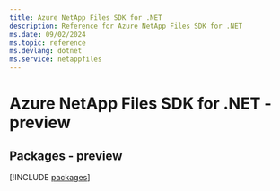 ```yaml
---
title: Azure NetApp Files SDK for .NET
description: Reference for Azure NetApp Files SDK for .NET
ms.date: 09/02/2024
ms.topic: reference
ms.devlang: dotnet
ms.service: netappfiles
---
```

# Azure NetApp Files SDK for .NET - preview
## Packages - preview
[!INCLUDE [packages](netapp-files-index.md)]